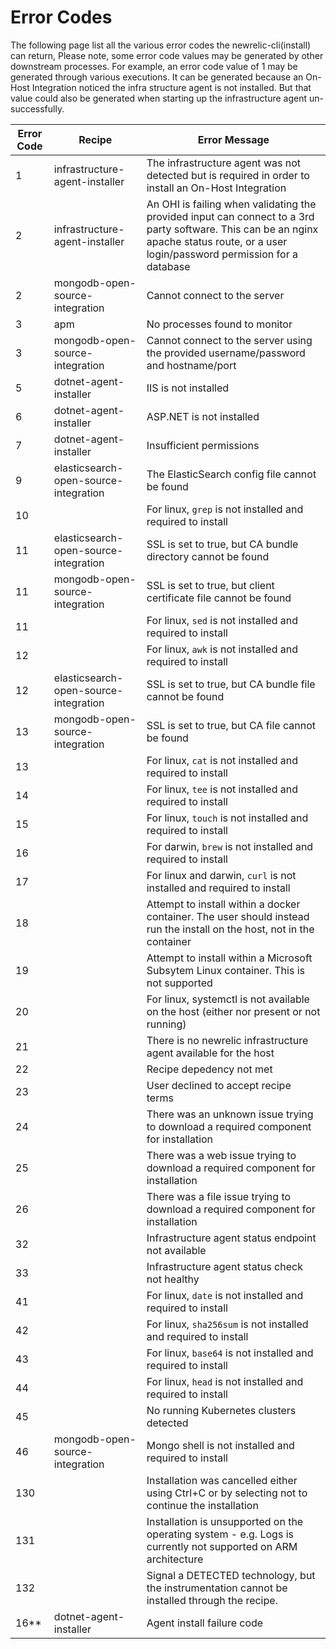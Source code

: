 # Error Codes

The following page list all the various error codes the newrelic-cli(install) can return,
Please note, some error code values may be generated by other downstream processes. For example, an error code value of 1 may be generated through various executions. It can be generated because an On-Host Integration noticed the infra structure agent is not installed. But that value could also be generated when starting up the infrastructure agent un-successfully.

| Error Code | Recipe                                | Error Message                                                                                                                                                                           |
|------------|---------------------------------------|-----------------------------------------------------------------------------------------------------------------------------------------------------------------------------------------|
| 1          | infrastructure-agent-installer        | The infrastructure agent was not detected but is required in order to install an On-Host Integration                                                                                    |
| 2          | infrastructure-agent-installer        | An OHI is failing when validating the provided input can connect to a 3rd party software. This can be an nginx  apache status route, or a user login/password permission for a database |
| 2          | mongodb-open-source-integration       | Cannot connect to the server                                                                                                                                                            |
| 3          | apm                                   | No processes found to monitor                                                                                                                                                           |
| 3          | mongodb-open-source-integration       | Cannot connect to the server using the provided username/password and hostname/port                                                                                                     |
| 5          | dotnet-agent-installer                | IIS is not installed                                                                                                                                                                    |
| 6          | dotnet-agent-installer                | ASP.NET is not installed                                                                                                                                                                |
| 7          | dotnet-agent-installer                | Insufficient permissions                                                                                                                                                                |
| 9          | elasticsearch-open-source-integration | The ElasticSearch config file cannot be found                                                                                                                                           |
| 10         |                                       | For linux, `grep` is not installed and required to install                                                                                                                              |
| 11         | elasticsearch-open-source-integration | SSL is set to true, but CA bundle directory cannot be found                                                                                                                             |
| 11         | mongodb-open-source-integration       | SSL is set to true, but client certificate file cannot be found                                                                                                                         |
| 11         |                                       | For linux, `sed` is not installed and required to install                                                                                                                               |
| 12         |                                       | For linux, `awk` is not installed and required to install                                                                                                                               |
| 12         | elasticsearch-open-source-integration | SSL is set to true, but CA bundle file cannot be found                                                                                                                                  |
| 13         | mongodb-open-source-integration       | SSL is set to true, but CA file cannot be found                                                                                                                                         |
| 13         |                                       | For linux, `cat` is not installed and required to install                                                                                                                               |
| 14         |                                       | For linux, `tee` is not installed and required to install                                                                                                                               |
| 15         |                                       | For linux, `touch` is not installed and required to install                                                                                                                             |
| 16         |                                       | For darwin, `brew` is not installed and required to install                                                                                                                             |
| 17         |                                       | For linux and darwin, `curl` is not installed and required to install                                                                                                                   |
| 18         |                                       | Attempt to install within a docker container. The user should instead run the install on the host, not in the container                                                                 |
| 19         |                                       | Attempt to install within a Microsoft Subsytem Linux container. This is not supported                                                                                                   |
| 20         |                                       | For linux, systemctl is not available on the host (either nor present or not running)                                                                                                   |
| 21         |                                       | There is no newrelic infrastructure agent available for the host                                                                                                                        |
| 22         |                                       | Recipe depedency not met                                                                                                                                                                |
| 23         |                                       | User declined to accept recipe terms                                                                                                                                                    |
| 24         |                                       | There was an unknown issue trying to download a required component for installation                                                                                                     |
| 25         |                                       | There was a web issue trying to download a required component for installation                                                                                                          |
| 26         |                                       | There was a file issue trying to download a required component for installation                                                                                                         |
| 32         |                                       | Infrastructure agent status endpoint not available                                                                                                                                      |
| 33         |                                       | Infrastructure agent status check not healthy                                                                                                                                           |
| 41         |                                       | For linux, `date` is not installed and required to install                                                                                                                              |
| 42         |                                       | For linux, `sha256sum` is not installed and required to install                                                                                                                         |
| 43         |                                       | For linux, `base64` is not installed and required to install                                                                                                                            |
| 44         |                                       | For linux, `head` is not installed and required to install                                                                                                                              |
| 45         |                                       | No running Kubernetes clusters detected                                                                                                                                                 |
| 46         | mongodb-open-source-integration       | Mongo shell is not installed and required to install                                                                                                                                    |
| 130        |                                       | Installation was cancelled either using Ctrl+C or by selecting not to continue the installation                                                                                         |
| 131        |                                       | Installation is unsupported on the operating system - e.g. Logs is currently not supported on ARM architecture                                                                          |
| 132        |                                       | Signal a DETECTED technology, but the instrumentation cannot be installed through the recipe.                                                                                           |
| 16**       | dotnet-agent-installer                | Agent install failure code                                                                                                                                                              |
